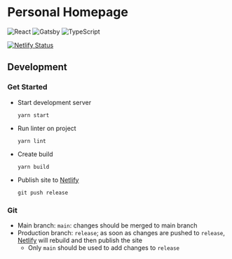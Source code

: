 # Personal Homepage

![React](https://img.shields.io/badge/react-%2320232a.svg?style=for-the-badge&logo=react&logoColor=%2361DAFB)
![Gatsby](https://img.shields.io/badge/Gatsby-%23663399.svg?style=for-the-badge&logo=gatsby&logoColor=white)
![TypeScript](https://img.shields.io/badge/typescript-%23007ACC.svg?style=for-the-badge&logo=typescript&logoColor=white)

[![Netlify Status](https://api.netlify.com/api/v1/badges/fa903b97-d9ed-46aa-b628-3d918d17a054/deploy-status)](https://app.netlify.com/sites/zehua-chen-2021/deploys)

## Development

### Get Started

- Start development server
  ```
  yarn start
  ```
- Run linter on project
  ```
  yarn lint
  ```
- Create build
  ```
  yarn build
  ```
- Publish site to [Netlify](https://www.netlify.com/)
  ```
  git push release
  ```

### Git

- Main branch: `main`: changes should be merged to main branch
- Production branch: `release`; as soon as changes are pushed to `release`,
  [Netlify](https://www.netlify.com/) will rebuild and then publish the site
  - Only `main` should be used to add changes to `release`
